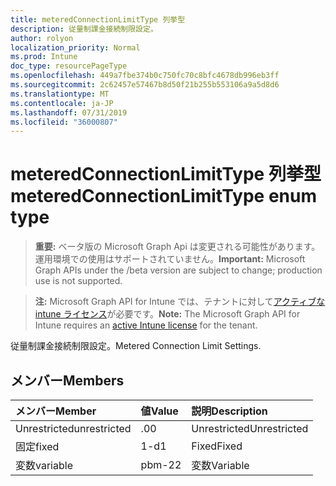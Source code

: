 ```yaml
---
title: meteredConnectionLimitType 列挙型
description: 従量制課金接続制限設定。
author: rolyon
localization_priority: Normal
ms.prod: Intune
doc_type: resourcePageType
ms.openlocfilehash: 449a7fbe374b0c750fc70c8bfc4678db996eb3ff
ms.sourcegitcommit: 2c62457e57467b8d50f21b255b553106a9a5d8d6
ms.translationtype: MT
ms.contentlocale: ja-JP
ms.lasthandoff: 07/31/2019
ms.locfileid: "36000807"
---
```

# <a name="meteredconnectionlimittype-enum-type"></a><span data-ttu-id="44e54-103">meteredConnectionLimitType 列挙型</span><span class="sxs-lookup"><span data-stu-id="44e54-103">meteredConnectionLimitType enum type</span></span>

> <span data-ttu-id="44e54-104">**重要:** ベータ版の Microsoft Graph Api は変更される可能性があります。運用環境での使用はサポートされていません。</span><span class="sxs-lookup"><span data-stu-id="44e54-104">**Important:** Microsoft Graph APIs under the /beta version are subject to change; production use is not supported.</span></span>

> <span data-ttu-id="44e54-105">**注:** Microsoft Graph API for Intune では、テナントに対して[アクティブな intune ライセンス](https://go.microsoft.com/fwlink/?linkid=839381)が必要です。</span><span class="sxs-lookup"><span data-stu-id="44e54-105">**Note:** The Microsoft Graph API for Intune requires an [active Intune license](https://go.microsoft.com/fwlink/?linkid=839381) for the tenant.</span></span>

<span data-ttu-id="44e54-106">従量制課金接続制限設定。</span><span class="sxs-lookup"><span data-stu-id="44e54-106">Metered Connection Limit Settings.</span></span>

## <a name="members"></a><span data-ttu-id="44e54-107">メンバー</span><span class="sxs-lookup"><span data-stu-id="44e54-107">Members</span></span>
|<span data-ttu-id="44e54-108">メンバー</span><span class="sxs-lookup"><span data-stu-id="44e54-108">Member</span></span>|<span data-ttu-id="44e54-109">値</span><span class="sxs-lookup"><span data-stu-id="44e54-109">Value</span></span>|<span data-ttu-id="44e54-110">説明</span><span class="sxs-lookup"><span data-stu-id="44e54-110">Description</span></span>|
|:---|:---|:---|
|<span data-ttu-id="44e54-111">Unrestricted</span><span class="sxs-lookup"><span data-stu-id="44e54-111">unrestricted</span></span>|<span data-ttu-id="44e54-112">.0</span><span class="sxs-lookup"><span data-stu-id="44e54-112">0</span></span>|<span data-ttu-id="44e54-113">Unrestricted</span><span class="sxs-lookup"><span data-stu-id="44e54-113">Unrestricted</span></span>|
|<span data-ttu-id="44e54-114">固定</span><span class="sxs-lookup"><span data-stu-id="44e54-114">fixed</span></span>|<span data-ttu-id="44e54-115">1-d</span><span class="sxs-lookup"><span data-stu-id="44e54-115">1</span></span>|<span data-ttu-id="44e54-116">Fixed</span><span class="sxs-lookup"><span data-stu-id="44e54-116">Fixed</span></span>|
|<span data-ttu-id="44e54-117">変数</span><span class="sxs-lookup"><span data-stu-id="44e54-117">variable</span></span>|<span data-ttu-id="44e54-118">pbm-2</span><span class="sxs-lookup"><span data-stu-id="44e54-118">2</span></span>|<span data-ttu-id="44e54-119">変数</span><span class="sxs-lookup"><span data-stu-id="44e54-119">Variable</span></span>|






